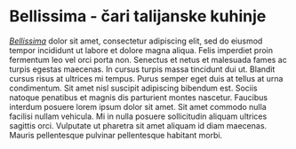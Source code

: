 # Bellissima - čari talijanske kuhinje
[_Bellissima_](https://www.bellissimaaustin.com/) dolor sit amet, consectetur adipiscing elit, sed do eiusmod tempor incididunt ut labore et dolore magna aliqua. Felis imperdiet proin fermentum leo vel orci porta non. Senectus et netus et malesuada fames ac turpis egestas maecenas. In cursus turpis massa tincidunt dui ut. Blandit cursus risus at ultrices mi tempus. Purus semper eget duis at tellus at urna condimentum. Sit amet nisl suscipit adipiscing bibendum est. Sociis natoque penatibus et magnis dis parturient montes nascetur. Faucibus interdum posuere lorem ipsum dolor sit amet. Sit amet commodo nulla facilisi nullam vehicula. Mi in nulla posuere sollicitudin aliquam ultrices sagittis orci. Vulputate ut pharetra sit amet aliquam id diam maecenas. Mauris pellentesque pulvinar pellentesque habitant morbi.
